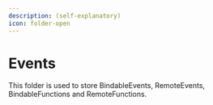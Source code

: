```yaml
---
description: (self-explanatory)
icon: folder-open
---
```


# Events

This folder is used to store BindableEvents, RemoteEvents, BindableFunctions and RemoteFunctions.
